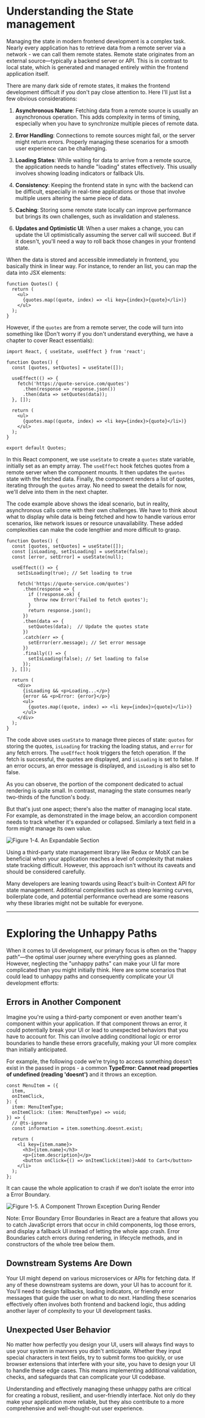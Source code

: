 # Understanding the State management

Managing the state in modern frontend development is a complex task. Nearly every application has to retrieve data from a remote server via a network - we can call them remote states. Remote state originates from an external source—typically a backend server or API. This is in contrast to local state, which is generated and managed entirely within the frontend application itself.

There are many dark side of remote states, it makes the frontend development difficult if you don't pay close attention to. Here I'll just list a few obvious considerations:

1. **Asynchronous Nature**: Fetching data from a remote source is usually an asynchronous operation. This adds complexity in terms of timing, especially when you have to synchronize multiple pieces of remote data.

2. **Error Handling**: Connections to remote sources might fail, or the server might return errors. Properly managing these scenarios for a smooth user experience can be challenging.

3. **Loading States**: While waiting for data to arrive from a remote source, the application needs to handle "loading" states effectively. This usually involves showing loading indicators or fallback UIs.

4. **Consistency**: Keeping the frontend state in sync with the backend can be difficult, especially in real-time applications or those that involve multiple users altering the same piece of data.

5. **Caching**: Storing some remote state locally can improve performance but brings its own challenges, such as invalidation and staleness.

6. **Updates and Optimistic UI**: When a user makes a change, you can update the UI optimistically assuming the server call will succeed. But if it doesn't, you'll need a way to roll back those changes in your frontend state.

When the data is stored and accessible immediately in frontend, you basically think in linear way. For instance, to render an list, you can map the data into JSX elements:

```tsx
function Quotes() {
  return (
    <ul>
      {quotes.map((quote, index) => <li key={index}>{quote}</li>)}
    </ul>
  );
}
```

However, if the `quotes` are from a remote server, the code will turn into something like (Don't worry if you don't understand everything, we have a chapter to cover React essentials):

```tsx
import React, { useState, useEffect } from 'react';

function Quotes() {
  const [quotes, setQuotes] = useState([]);

  useEffect(() => {
    fetch('https://quote-service.com/quotes')
      .then(response => response.json())
      .then(data => setQuotes(data));
  }, []);

  return (
    <ul>
      {quotes.map((quote, index) => <li key={index}>{quote}</li>)}
    </ul>
  );
}

export default Quotes;
```

In this React component, we use `useState` to create a `quotes` state variable, initially set as an empty array. The `useEffect` hook fetches quotes from a remote server when the component mounts. It then updates the `quotes` state with the fetched data. Finally, the component renders a list of quotes, iterating through the `quotes` array. No need to sweat the details for now, we'll delve into them in the next chapter.

The code example above shows the ideal scenario, but in reality, asynchronous calls come with their own challenges. We have to think about what to display while data is being fetched and how to handle various error scenarios, like network issues or resource unavailability. These added complexities can make the code lengthier and more difficult to grasp.

```tsx
function Quotes() {
  const [quotes, setQuotes] = useState([]);
  const [isLoading, setIsLoading] = useState(false);
  const [error, setError] = useState(null);

  useEffect(() => {
    setIsLoading(true); // Set loading to true

    fetch('https://quote-service.com/quotes')
      .then(response => {
        if (!response.ok) {
          throw new Error('Failed to fetch quotes');
        }
        return response.json();
      })
      .then(data => {
        setQuotes(data);  // Update the quotes state
      })
      .catch(err => {
        setError(err.message); // Set error message
      })
      .finally(() => {
        setIsLoading(false); // Set loading to false
      });
  }, []);

  return (
    <div>
      {isLoading && <p>Loading...</p>}
      {error && <p>Error: {error}</p>}
      <ul>
        {quotes.map((quote, index) => <li key={index}>{quote}</li>)}
      </ul>
    </div>
  );
}
```

The code above uses `useState` to manage three pieces of state: `quotes` for storing the quotes, `isLoading` for tracking the loading status, and `error` for any fetch errors. The `useEffect` hook triggers the fetch operation. If the fetch is successful, the quotes are displayed, and `isLoading` is set to false. If an error occurs, an error message is displayed, and `isLoading` is also set to false.

As you can observe, the portion of the component dedicated to actual rendering is quite small. In contrast, managing the state consumes nearly two-thirds of the function's body.

But that's just one aspect; there's also the matter of managing local state. For example, as demonstrated in the image below, an accordion component needs to track whether it's expanded or collapsed. Similarly a text field in a form might manage its own value.

![Figure 1-4. An Expandable Section](ch1/expandable.png)

Using a third-party state management library like Redux or MobX can be beneficial when your application reaches a level of complexity that makes state tracking difficult. However, this approach isn't without its caveats and should be considered carefully. 

Many developers are leaning towards using React's built-in Context API for state management. Additional complexities such as steep learning curves, boilerplate code, and potential performance overhead are some reasons why these libraries might not be suitable for everyone.


---

# Exploring the Unhappy Paths

When it comes to UI development, our primary focus is often on the "happy path"—the optimal user journey where everything goes as planned. However, neglecting the "unhappy paths" can make your UI far more complicated than you might initially think. Here are some scenarios that could lead to unhappy paths and consequently complicate your UI development efforts:

## Errors in Another Component

Imagine you're using a third-party component or even another team's component within your application. If that component throws an error, it could potentially break your UI or lead to unexpected behaviors that you have to account for. This can involve adding conditional logic or error boundaries to handle these errors gracefully, making your UI more complex than initially anticipated.

For example, the following code we’re trying to access something doesn’t exist in the passed in props - a common **TypeError: Cannot read properties of undefined (reading 'doesnt')** and it throws an exception.

```tsx
const MenuItem = ({
  item,
  onItemClick,
}: {
  item: MenuItemType;
  onItemClick: (item: MenuItemType) => void;
}) => {
  // @ts-ignore
  const information = item.something.doesnt.exist;

  return (
    <li key={item.name}>
      <h3>{item.name}</h3>
      <p>{item.description}</p>
      <button onClick={() => onItemClick(item)}>Add to Cart</button>
    </li>
  );
};
```

It can cause the whole application to crash if we don’t isolate the error into a Error Boundary.

![Figure 1-5. A Component Thrown Exception During Render](ch1/error-boundary.png)

Note: Error Boundary
Error Boundaries in React are a feature that allows you to catch JavaScript errors that occur in child components, log those errors, and display a fallback UI instead of letting the whole app crash. Error Boundaries catch errors during rendering, in lifecycle methods, and in constructors of the whole tree below them.

## Downstream Systems Are Down

Your UI might depend on various microservices or APIs for fetching data. If any of these downstream systems are down, your UI has to account for it. You'll need to design fallbacks, loading indicators, or friendly error messages that guide the user on what to do next. Handling these scenarios effectively often involves both frontend and backend logic, thus adding another layer of complexity to your UI development tasks.

## Unexpected User Behavior

No matter how perfectly you design your UI, users will always find ways to use your system in manners you didn't anticipate. Whether they input special characters in text fields, try to submit forms too quickly, or use browser extensions that interfere with your site, you have to design your UI to handle these edge cases. This means implementing additional validation, checks, and safeguards that can complicate your UI codebase.

Understanding and effectively managing these unhappy paths are critical for creating a robust, resilient, and user-friendly interface. Not only do they make your application more reliable, but they also contribute to a more comprehensive and well-thought-out user experience.